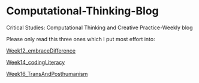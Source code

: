 # Computational-Thinking-Blog
Critical Studies: Computational Thinking and Creative Practice-Weekly blog

Please only read this three ones which I put most effort into:

[Week12_embraceDifference](https://github.com/YiningJenny/Computational-Thinking-Blog/blob/main/Week12_embraceDifference.md "Week 12_embraceDifference")

[Week14_codingLiteracy](https://github.com/YiningJenny/Computational-Thinking-Blog/blob/main/Week14.md "Week 14_Coding Literacy and Coding Otherwise")

[Week16_TransAndPosthumanism](https://github.com/YiningJenny/Computational-Thinking-Blog/blob/main/Week16.md)
